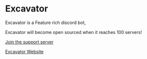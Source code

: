 # Excavator
Excavator is a Feature rich discord bot,




Excavator will become open sourced when it reaches 100 servers!

[Join the support server](https://discord.gg/jarxwtQFEN)


[Excavator Website](http://physix.me)
